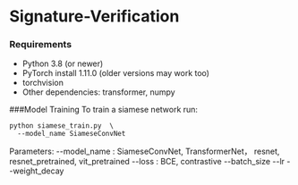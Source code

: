 # Signature-Verification

### Requirements
* Python 3.8 (or newer)
* PyTorch install 1.11.0 (older versions may work too)
* torchvision
* Other dependencies: transformer, numpy


###Model Training
To train a siamese network run:
```
python siamese_train.py  \
  --model_name SiameseConvNet
```
Parameters:
--model_name : SiameseConvNet, TransformerNet， resnet, resnet_pretrained, vit_pretrained
--loss : BCE, contrastive
--batch_size
--lr
--weight_decay
